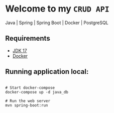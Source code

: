 # Welcome to my `CRUD API`
Java | Spring | Spring Boot | Docker | PostgreSQL 

## Requirements

- <a href="https://www.oracle.com/java/technologies/javase/jdk17-archive-downloads.html" target="_blank">JDK 17</a>
- <a href="https://www.docker.com/products/docker-desktop/" target="_blank">Docker</a>

## Running application local:

`````shell

# Start docker-compose
docker-compose up -d java_db

# Run the web server
mvn spring-boot:run

`````
